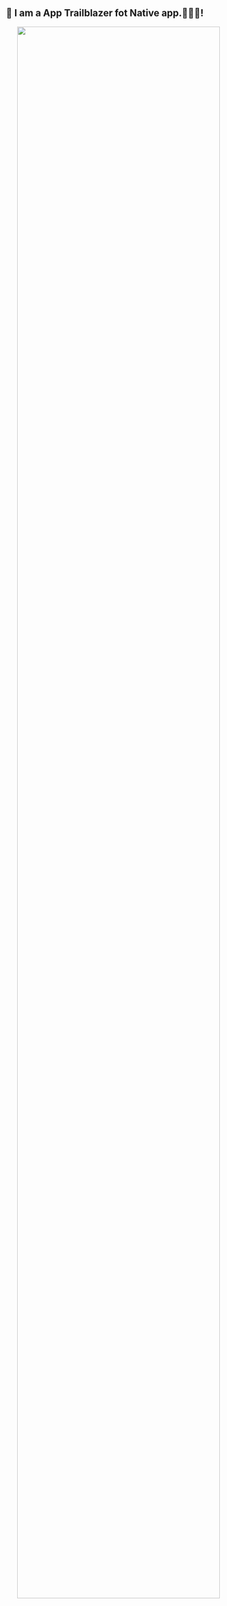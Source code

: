 ## 👋 I am a App Trailblazer fot Native app.💪💪💪!
<div align="center">
  <a href="https://github.com/AppTrailblazer">
   <img src="https://streak-stats.demolab.com?user=AppTrailblazer&_border=true&theme=dark&hide_border=true&theme=react" style="width: 95%" />
  </a>
</div>

